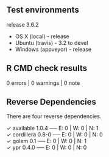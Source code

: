 ## Test environments

release 3.6.2

* OS X (local) - release
* Ubuntu (travis) - 3.2 to devel
* Windows (appveyor) - release

## R CMD check results

0 errors | 0 warnings | 0 note

## Reverse Dependencies

There are four reverse dependencies.

✓ available 1.0.4                        ── E: 0     | W: 0     | N: 1    
✓ cordillera 0.8-0                       ── E: 0     | W: 0     | N: 0    
✓ golem 0.1                              ── E: 0     | W: 0     | N: 1    
✓ ypr 0.4.0                              ── E: 0     | W: 0     | N: 0  
